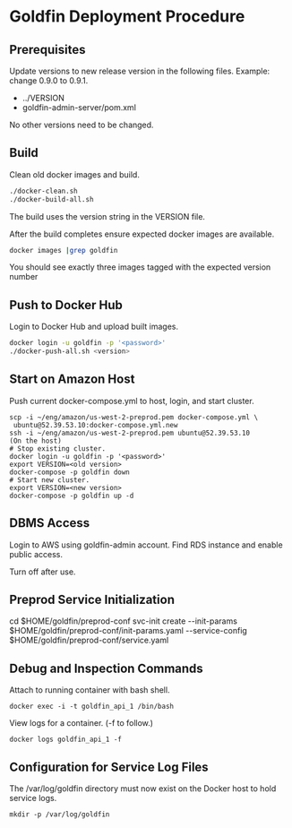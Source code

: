 # Goldfin Deployment Procedure

## Prerequisites

Update versions to new release version in the following files.  Example: 
change 0.9.0 to 0.9.1. 

* ../VERSION
* goldfin-admin-server/pom.xml

No other versions need to be changed. 

## Build

Clean old docker images and build. 
```bash
./docker-clean.sh
./docker-build-all.sh
```
The build uses the version string in the VERSION file. 

After the build completes ensure expected docker images are available. 
```bash
docker images |grep goldfin
```
You should see exactly three images tagged with the expected version number

## Push to Docker Hub

Login to Docker Hub and upload built images. 
```bash
docker login -u goldfin -p '<password>'
./docker-push-all.sh <version>
```

## Start on Amazon Host

Push current docker-compose.yml to host, login, and start cluster.

```
scp -i ~/eng/amazon/us-west-2-preprod.pem docker-compose.yml \
 ubuntu@52.39.53.10:docker-compose.yml.new
ssh -i ~/eng/amazon/us-west-2-preprod.pem ubuntu@52.39.53.10
(On the host)
# Stop existing cluster.
docker login -u goldfin -p '<password>'
export VERSION=<old version>
docker-compose -p goldfin down
# Start new cluster.  
export VERSION=<new version>
docker-compose -p goldfin up -d
```

## DBMS Access

Login to AWS using goldfin-admin account.  Find RDS instance and 
enable public access. 

Turn off after use. 

## Preprod Service Initialization

cd $HOME/goldfin/preprod-conf
svc-init create --init-params $HOME/goldfin/preprod-conf/init-params.yaml --service-config $HOME/goldfin/preprod-conf/service.yaml 

## Debug and Inspection Commands

Attach to running container with bash shell.
```
docker exec -i -t goldfin_api_1 /bin/bash
```

View logs for a container. (-f to follow.)
```
docker logs goldfin_api_1 -f
```

## Configuration for Service Log Files

The /var/log/goldfin directory must now exist on the Docker host to hold 
service logs.
```shell
mkdir -p /var/log/goldfin
```


